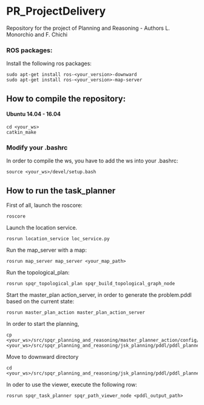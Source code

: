 # PR_ProjectDelivery

Repository for the project of Planning and Reasoning - Authors L. Monorchio and F. Chichi

### ROS packages:
Install the following ros packages: 
```
sudo apt-get install ros-<your_version>-downward
sudo apt-get install ros-<your_version>-map-server
```

##  How to compile the repository:
#### Ubuntu 14.04 - 16.04 
```
cd <your_ws>
catkin_make
```

###  Modify your .bashrc 
In order to compile the ws, you have to add the ws into your .bashrc:
```
source <your_ws>/devel/setup.bash
```
## How to run the task_planner
First of all, launch the roscore:
```
roscore
```
Launch the location service.
```
rosrun location_service loc_service.py 
```
Run the map_server with a map:
```
rosrun map_server map_server <your_map_path>
```
Run the topological_plan:
```
rosrun spqr_topological_plan spqr_build_topological_graph_node 
```
Start the master_plan action_server, in order to generate the problem.pddl based on the current state:
```
rosrun master_plan_action master_plan_action_server 
```
In order to start the planning,

```
cp <your_ws>/src/spqr_planning_and_reasoning/master_planner_action/config/pddl/problem.pddl <your_ws>/src/spqr_planning_and_reasoning/jsk_planning/pddl/pddl_planner/Robocup_task
```
Move to downward directory
```
cd <your_ws>/src/spqr_planning_and_reasoning/jsk_planning/pddl/pddl_planner/Robocup_task
```
In oder to use the viewer, execute the following row:
```
rosrun spqr_task_planner spqr_path_viewer_node <pddl_output_path>
```
